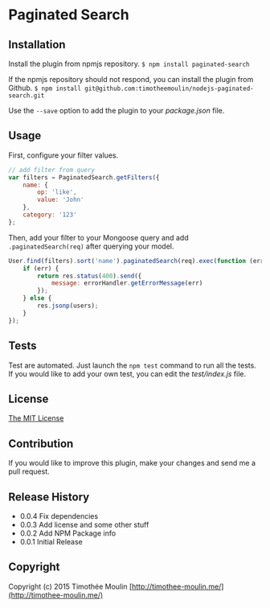 # Paginated Search

## Installation
Install the plugin from npmjs repository.
```$ npm install paginated-search```

If the npmjs repository should not respond, you can install the plugin from Github.
```$ npm install git@github.com:timotheemoulin/nodejs-paginated-search.git```

Use the ```--save``` option to add the plugin to your *package.json* file.

## Usage
First, configure your filter values.

```js
// add filter from query
var filters = PaginatedSearch.getFilters({
    name: {
        op: 'like',
        value: 'John'
    },
    category: '123'
};
```

Then, add your filter to your Mongoose query and add ```.paginatedSearch(req)``` after querying your model.

```js
User.find(filters).sort('name').paginatedSearch(req).exec(function (err, users) {
    if (err) {
        return res.status(400).send({
            message: errorHandler.getErrorMessage(err)
        });
    } else {
        res.jsonp(users);
    }
});
```

## Tests
Test are automated. Just launch the ```npm test``` command to run all the tests.
If you would like to add your own test, you can edit the *test/index.js* file.

## License
[The MIT License](http://opensource.org/licenses/MIT)

## Contribution
If you would like to improve this plugin, make your changes and send me a pull request.

## Release History

- 0.0.4 Fix dependencies
- 0.0.3 Add license and some other stuff
- 0.0.2 Add NPM Package info
- 0.0.1 Initial Release

## Copyright
Copyright (c) 2015 Timothée Moulin [http://timothee-moulin.me/](http://timothee-moulin.me/)

